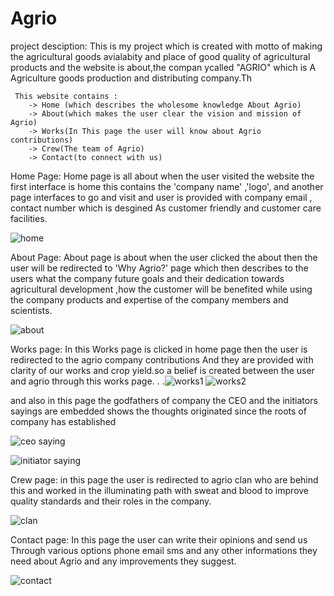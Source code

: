
# Agrio
project desciption:
    This is my project which is created with motto of making the agricultural goods avialabity  and place of good quality of agricultural products
    and the website is about,the compan ycalled "AGRIO"  which is A Agriculture goods production and distributing company.Th
      
     This website contains :
        -> Home (which describes the wholesome knowledge About Agrio)
        -> About(which makes the user clear the vision and mission of Agrio)
        -> Works(In This page the user will know about Agrio contributions)
        -> Crew(The team of Agrio)
        -> Contact(to connect with us)
        
  Home Page:
    Home page is all about when the user visited the website the first interface is home this contains the 'company name' ,'logo', and another page interfaces to go
    and visit and user is provided with company email , contact number which is desgined As customer friendly and customer care facilities.
   
   
   
![home](https://user-images.githubusercontent.com/112231789/187015311-b9f5a759-ffe2-4985-a626-08d44ce192ad.png)

About Page:
    About page is about when the user clicked the about then the user will be redirected to 'Why Agrio?' page which then describes to the users what the company 
    future goals and their dedication towards agricultural development ,how the customer will be benefited while using the company products and expertise of the company
    members and scientists.
    
   
   ![about](https://user-images.githubusercontent.com/112231789/187015518-21e7dd00-df0f-4220-a7b1-283f250f325d.png)


Works page:
    In this Works page is clicked in home page then the user is redirected to the agrio company contributions And they are provided with clarity of our works and
    crop yield.so a belief is created between the user and agrio through this works page.
    .
    .![works1](https://user-images.githubusercontent.com/112231789/187015785-8703889d-04bd-4d57-9569-09d5a4d041e5.png)
     ![works2](https://user-images.githubusercontent.com/112231789/187015808-a96b7676-2b25-42b2-aec8-e51ebff448db.png)
     
  and also in this page the godfathers of company the CEO and the initiators sayings are embedded shows the thoughts originated since the roots of company has established
   
  ![ceo saying](https://user-images.githubusercontent.com/112231789/187016026-562618f1-4a32-4c79-90df-d8a4ba60338c.png)

  ![initiator saying](https://user-images.githubusercontent.com/112231789/187016069-9b0ddd50-32fe-4f3d-8871-2cc221348aa0.png)

Crew page:
in this page the user is redirected to agrio clan who are behind this and worked in the illuminating path with sweat and blood to improve quality standards
and their roles in the company.
    
  
  
  ![clan](https://user-images.githubusercontent.com/112231789/187016154-df0141a3-d110-45e2-96a4-ed46e0599377.png)



Contact page:
 In this page the user can write their opinions and send us Through various options
 phone
 email
 sms
 and any other informations they need about Agrio and any improvements they suggest.
 
 ![contact](https://user-images.githubusercontent.com/112231789/187016237-34fe71e3-8dde-4add-b74b-06d0e9a0ccf3.png)
